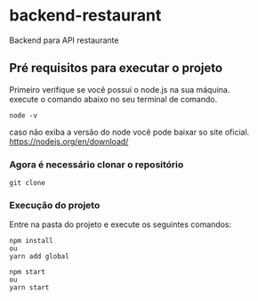 # backend-restaurant
Backend para API restaurante


## Pré requisitos para executar o projeto
Primeiro verifique se você possui o node.js na sua máquina.<br/>
execute o comando abaixo no seu terminal de comando.
```
node -v
```

caso não exiba a versão do node você pode baixar so site oficial.<br/>
https://nodejs.org/en/download/ <br/>

### Agora é necessário clonar o repositório
```
git clone
```
### Execução do projeto
Entre na pasta do projeto e execute os seguintes comandos:
```
npm install
ou
yarn add global

npm start
ou
yarn start
```

